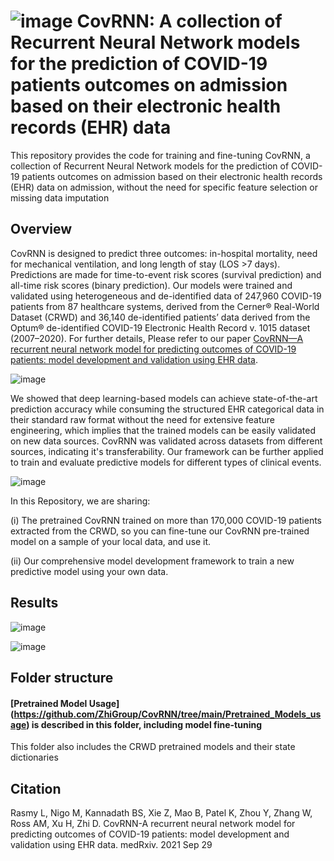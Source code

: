 

# ![image](https://user-images.githubusercontent.com/25290490/135663245-4bd357a3-52d8-4b65-a1b1-74012385ecc8.png) CovRNN: A collection of Recurrent Neural Network models for the prediction of COVID-19 patients outcomes on admission based on their electronic health records (EHR) data
This repository provides the code for training and fine-tuning CovRNN, a collection of Recurrent Neural Network models for the prediction of COVID-19 patients outcomes on admission based on their electronic health records (EHR) data on admission, without the need for specific feature selection or missing data imputation

## Overview
CovRNN is designed to predict three outcomes: in-hospital mortality, need for mechanical ventilation, and long length of stay (LOS >7 days). Predictions are made for time-to-event risk scores (survival prediction) and all-time risk scores (binary prediction). Our models were trained and validated using heterogeneous and de-identified data of 247,960 COVID-19 patients from 87 healthcare systems, derived from the Cerner® Real-World Dataset (CRWD) and 36,140 de-identified patients’ data derived from the Optum® de-identified COVID-19 Electronic Health Record v. 1015 dataset (2007–2020).
For further details, Please refer to our paper [CovRNN—A recurrent neural network model for predicting outcomes of COVID-19 patients: model development and validation using EHR data](https://www.medrxiv.org/content/10.1101/2021.09.27.21264121v1).

![image](https://user-images.githubusercontent.com/25290490/135668153-af3dec4f-1147-4fc1-aa06-f47fbb131484.png)

We showed that deep learning-based models can achieve state-of-the-art prediction accuracy while consuming the structured EHR categorical data in their standard raw format without the need for extensive feature engineering, which implies that the trained models can be easily validated on new data sources. CovRNN was validated across datasets from different sources, indicating it's transferability. Our framework can be further applied to train and evaluate predictive models for different types of clinical events. 

![image](https://user-images.githubusercontent.com/25290490/135629163-e11d8e9f-d88c-4ac6-8b84-9c993ecd25ed.png)


In this Repository, we are sharing:

(i) The pretrained CovRNN trained on more than 170,000 COVID-19 patients extracted from the CRWD, so you can fine-tune our CovRNN pre-trained model on a sample of your local data, and use it.

(ii) Our comprehensive model development framework to train a new predictive model using your own data.

## Results

![image](https://user-images.githubusercontent.com/25290490/135732094-a6d48662-f617-4ffa-bb02-73ee4d1e61f8.png)

![image](https://user-images.githubusercontent.com/25290490/135732106-cc269e56-93c3-4222-ab8c-87d0f8f5acd0.png)

## Folder structure
#### [Pretrained Model Usage] (https://github.com/ZhiGroup/CovRNN/tree/main/Pretrained_Models_usage) is described in this folder, including model fine-tuning
This folder also includes the CRWD pretrained models and their state dictionaries


## Citation

Rasmy L, Nigo M, Kannadath BS, Xie Z, Mao B, Patel K, Zhou Y, Zhang W, Ross AM, Xu H, Zhi D. CovRNN-A recurrent neural network model for predicting outcomes of COVID-19 patients: model development and validation using EHR data. medRxiv. 2021 Sep 29


